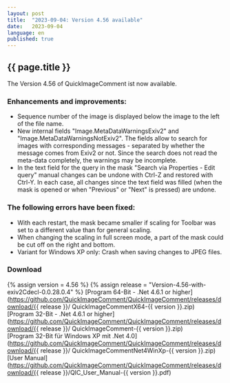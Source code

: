 ```yaml
---
layout: post
title:  "2023-09-04: Version 4.56 available"
date:   2023-09-04
language: en
published: true
---
```


## {{ page.title }}

The Version 4.56 of QuickImageComment ist now available.

### Enhancements and improvements:

* Sequence number of the image is displayed below the image to the left of the file name.
* New internal fields "Image.MetaDataWarningsExiv2" and "Image.MetaDataWarningsNotExiv2". The fields allow to search for images with corresponding messages - separated by whether the message comes from Exiv2 or not. Since the search does not read the meta-data completely, the warnings may be incomplete.
* In the text field for the query in the mask "Search via Properties - Edit query" manual changes can be undone with Ctrl-Z and restored with Ctrl-Y. In each case, all changes since the text field was filled (when the mask is opened or when "Previous" or "Next" is pressed) are undone.

### The following errors have been fixed:

* With each restart, the mask became smaller if scaling for Toolbar was set to a different value than for general scaling.
* When changing the scaling in full screen mode, a part of the mask could be cut off on the right and bottom.
* Variant for Windows XP only: Crash when saving changes to JPEG files.

### Download

{% assign version = 4.56 %}
{% assign release =  "Version-4.56-with-exiv2Cdecl-0.0.28.0.4" %}
[Program 64-Bit - .Net 4.6.1 or higher](https://github.com/QuickImageComment/QuickImageComment/releases/download/{{ release }}/
QuickImageCommentX64-{{ version }}.zip)<br>
[Program 32-Bit - .Net 4.6.1 or higher](https://github.com/QuickImageComment/QuickImageComment/releases/download/{{ release }}/
QuickImageComment-{{ version }}.zip)<br>
[Program 32-Bit für Windows XP mit .Net 4.0](https://github.com/QuickImageComment/QuickImageComment/releases/download/{{ release }}/
QuickImageCommentNet4WinXp-{{ version }}.zip)<br>
[User Manual](https://github.com/QuickImageComment/QuickImageComment/releases/download/{{ release }}/QIC_User_Manual-{{ version }}.pdf)


